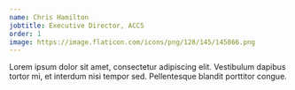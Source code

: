 ```yaml
---
name: Chris Hamilton
jobtitle: Executive Director, ACCS
order: 1
image: https://image.flaticon.com/icons/png/128/145/145866.png
---
```


Lorem ipsum dolor sit amet, consectetur adipiscing elit. Vestibulum dapibus tortor mi, et interdum nisi tempor sed. Pellentesque blandit porttitor congue. 
